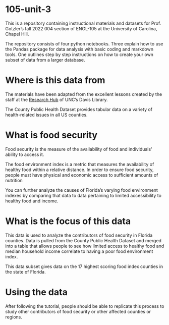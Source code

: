 # 105-unit-3

This is a repository containing instructional materials and datasets for Prof. Gotzler’s fall 2022 004 section of ENGL-105 at the University of Carolina, Chapel Hill.  

The repository consists of four python notebooks. Three explain how to use the Pandas package for data analysis with basic coding and markdown tools. One outlines step by step instructions on how to create your own subset of data from a larger database.   

# Where is this data from

The materials have been adapted from the excellent lessons created by the staff at the [Research Hub](https://library.unc.edu/data/) of UNC’s Davis Library.

The County Public Health Dataset provides tabular data on a variety of health-related issues in all US counties.  

# What is food security

Food security is the measure of the availability of food and individuals' ability to access it.

The food environment index is a metric that measures the availability of healthy food within a relative distance. In order to ensure food security, people must have physical and economic access to sufficient amounts of nutrition 

You can further analyze the causes of Florida’s varying food environment indexes by comparing that data to data pertaining to limited accessibility to healthy food and income.  

# What is the focus of this data

This data is used to analyze the contributors of food security in Florida counties. Data is pulled from the County Public Health Dataset and merged into a table that allows people to see how limited access to healthy food and median household income correlate to having a poor food environment index.  

This data subset gives data on the 17 highest scoring food index counties in the state of Florida.  

# Using the data

After following the tutorial, people should be able to replicate this process to study other contributors of food security or other affected counties or regions.  
